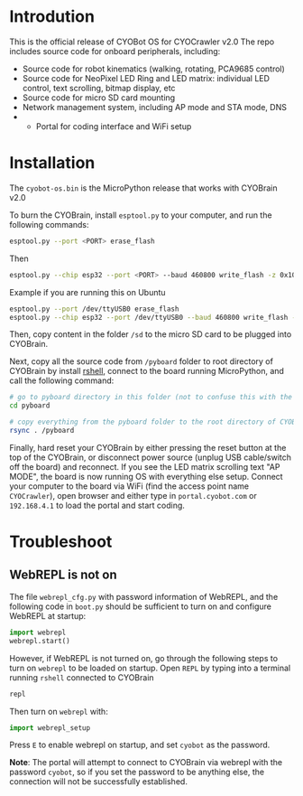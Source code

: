 # Introdution
This is the official release of CYOBot OS for CYOCrawler v2.0
The repo includes source code for onboard peripherals, including:
* Source code for robot kinematics (walking, rotating, PCA9685 control)
* Source code for NeoPixel LED Ring and LED matrix: individual LED control, text scrolling, bitmap display, etc
* Source code for micro SD card mounting
* Network management system, including AP mode and STA mode, DNS
* * Portal for coding interface and WiFi setup

# Installation
The `cyobot-os.bin` is the MicroPython release that works with CYOBrain v2.0

To burn the CYOBrain, install `esptool.py` to your computer, and run the following commands:

```bash
esptool.py --port <PORT> erase_flash
```
Then
```bash
esptool.py --chip esp32 --port <PORT> --baud 460800 write_flash -z 0x1000 cyobot-os.bin
```
Example if you are running this on Ubuntu

```bash
esptool.py --port /dev/ttyUSB0 erase_flash
esptool.py --chip esp32 --port /dev/ttyUSB0 --baud 460800 write_flash -z 0x1000 cyobot-os.bin
```

Then, copy content in the folder `/sd` to the micro SD card to be plugged into CYOBrain.

Next, copy all the source code from `/pyboard` folder to root directory of CYOBrain by install [rshell](https://github.com/dhylands/rshell), connect to the board running MicroPython, and call the following command:

```bash
# go to pyboard directory in this folder (not to confuse this with the root directory, /pyboard)
cd pyboard

# copy everything from the pyboard folder to the root directory of CYOBrain
rsync . /pyboard
```

Finally, hard reset your CYOBrain by either pressing the reset button at the top of the CYOBrain, or disconnect power source (unplug USB cable/switch off the board) and reconnect. If you see the LED matrix scrolling text "AP MODE", the board is now running OS with everything else setup. Connect your computer to the board via WiFi (find the access point name `CYOCrawler`), open browser and either type in `portal.cyobot.com` or `192.168.4.1` to load the portal and start coding.

# Troubleshoot
## WebREPL is not on
The file `webrepl_cfg.py` with password information of WebREPL, and the following code in `boot.py` should be sufficient to turn on and configure WebREPL at startup:
```python
import webrepl
webrepl.start()
```

However, if WebREPL is not turned on, go through the following steps to turn on `webrepl` to be loaded on startup. Open `REPL` by typing into a terminal running `rshell` connected to CYOBrain
```bash
repl
```
Then turn on `webrepl` with:
```python
import webrepl_setup
```
Press `E` to enable webrepl on startup, and set `cyobot` as the password.

**Note**: The portal will attempt to connect to CYOBrain via webrepl with the password `cyobot`, so if you set the password to be anything else, the connection will not be successfully established.